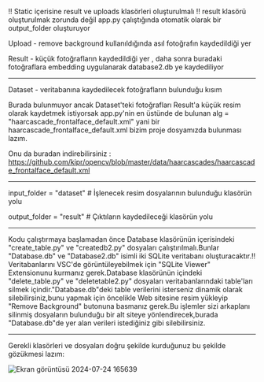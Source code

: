 !! Static içerisine result ve uploads klasörleri oluşturulmalı
!! result klasörü oluşturulmak zorunda değil app.py çalıştığında otomatik olarak bir output_folder oluşturuyor

Upload - remove background kullanıldığında asıl fotoğrafın kaydedildiği yer

Result - küçük fotoğrafların kaydedildiği yer , daha sonra buradaki fotoğraflara embedding uygulanarak database2.db ye kaydediliyor

----------------------------------------------------------------

Dataset - veritabanına kaydedilecek fotoğrafların bulunduğu kısım

Burada bulunmuyor ancak Dataset'teki fotoğrafları Result'a küçük resim olarak kaydetmek istiyorsak app.py'nin en üstünde de bulunan  alg = "haarcascade_frontalface_default.xml" yani bir haarcascade_frontalface_default.xml bizim proje dosyamızda bulunması lazım.

Onu da buradan indirebilirsiniz : https://github.com/kipr/opencv/blob/master/data/haarcascades/haarcascade_frontalface_default.xml

----------------------------------------------------------------

input_folder = "dataset"   # İşlenecek resim dosyalarının bulunduğu klasörün yolu

output_folder = "result"   # Çıktıların kaydedileceği klasörün yolu

----------------------------------------------------------------

Kodu çalıştırmaya başlamadan önce Database klasörünün içerisindeki "create_table.py" ve "createdb2.py" dosyaları çalıştırılmalı.Bunlar "Database.db" ve "Database2.db" isimli iki SQLite veritabanı oluşturacaktır.!! Veritabanlarını VSC'de görüntüleyebilmek için "SQLite Viewer" Extensionunu kurmanız gerek.Database klasörünün içindeki "delete_table.py" ve "deletetable2.py" dosyaları veritabanlarındaki table'ları silmek içindir."Database.db"deki table verilerini isterseniz dinamik olarak silebilirsiniz,bunu yapmak için öncelikle Web sitesine resim yükleyip "Remove Background" butonuna basmanız gerek.Bu işlemler sizi arkaplanı silinmiş dosyaların bulunduğu bir alt siteye yönlendirecek,burada "Database.db"de yer alan verileri istediğiniz gibi silebilirsiniz.

----------------------------------------------------------------

Gerekli klasörleri ve dosyaları doğru şekilde kurduğunuz bu şekilde gözükmesi lazım:


![Ekran görüntüsü 2024-07-24 165639](https://github.com/user-attachments/assets/9fe7cac2-cf57-4135-b44f-5c859fe7b7e0)






